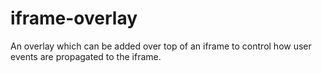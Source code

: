 iframe-overlay
==============

An overlay which can be added over top of an iframe to control how user events are propagated to the iframe.
